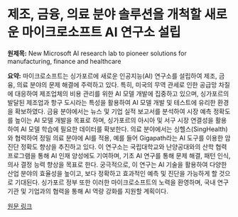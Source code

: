 # 제조, 금융, 의료 분야 솔루션을 개척할 새로운 마이크로소프트 AI 연구소 설립

**원제목:** New Microsoft AI research lab to pioneer solutions for manufacturing, finance and healthcare

**요약:** 마이크로소프트는 싱가포르에 새로운 인공지능(AI) 연구소를 설립하여 제조, 금융, 의료 분야의 문제 해결에 주력하고 있다.  특히, 미국의 무역 관세로 인한 공급망 차질에 대응하여 제조업체의 비용 관리를 위한 AI 모델 개발에 집중하고 있으며,  싱가포르의 발달된 제조업과 항구 도시라는 특성을 활용하여 AI 모델 개발 및 테스트에 유리한 환경을 확보하였다. 금융 분야에서는 뉴스 및 기업 실적 보고서를 분석하여 시장 예측 정확도를 높이는 AI 모델 개발을 목표로 하며, 싱가포르의 아시아 및 서구 시장 연결성을 활용하여 AI 모델 학습에 필요한 데이터를 확보한다.  의료 분야에서는 싱헬스(SingHealth)와 협력하여 정밀 의료 분야에 AI를 적용,  예를 들어 Gigapath라는 AI 도구를 이용한 암 진단 정확도 향상을 추진하고 있다.  이 연구소는 국립대학교와 난양공대와의 산학 협력 프로그램을 통해 AI 인재 양성에도 기여하며, 기초 AI 연구를 통해 문제 해결, 패턴 인식, 의사 결정 능력 향상을 목표로 한다.  궁극적으로, 이 연구는 AI 기술을 활용하여 다양한 산업 분야의 효율성을 높이고, 보다 정확하고 효과적인 예측 및 진단을 가능하게 할 것으로 기대된다.  싱가포르 정부 또한 이러한 마이크로소프트의 노력을 환영하며,  국내 연구 기관 및 기업과의 협력을 통해 AI 역량 강화를 지원할 계획이다.

[원문 링크](https://www.straitstimes.com/singapore/new-microsoft-ai-research-lab-to-pioneer-solutions-for-manufacturing-finance-and-healthcare)
